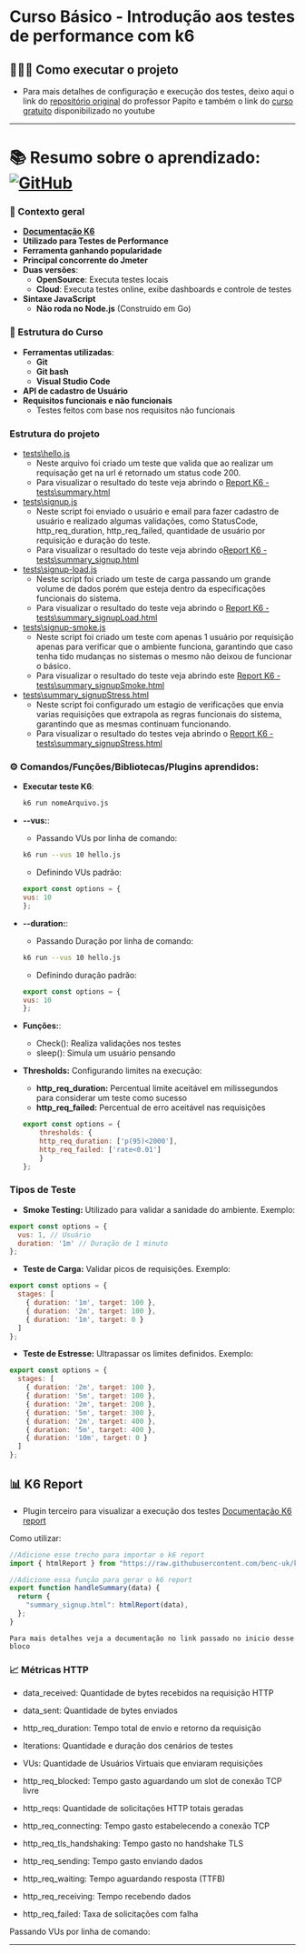 # Curso Básico - Introdução aos testes de performance com k6

## 👨🏻‍💻 Como executar o projeto

- Para mais detalhes de configuração e execução dos testes, deixo aqui o link do [repositório original](https://github.com/weareqacademy/curso-k6-basico) do professor Papito  e também o link do [curso gratuito](https://www.youtube.com/watch?v=6n69I_l3FEM&list=PLn2i8I7W73irNVpzHDU2oKWCKLa2VPWEx&pp=iAQB) disponibilizado no youtube
----

# 📚 Resumo sobre o aprendizado:  [![GitHub](https://img.shields.io/badge/GitHub-pedro--m--lima-blue?style=for-the-badge&logo=github)](https://github.com/pedro-m-lima)

### 🌟 Contexto geral
- [**Documentação K6**](https://grafana.com/docs/k6/latest/)
- **Utilizado para Testes de Performance**
- **Ferramenta ganhando popularidade**
- **Principal concorrente do Jmeter**
- **Duas versões**:
  - **OpenSource**: Executa testes locais
  - **Cloud**: Executa testes online, exibe dashboards e controle de testes
- **Sintaxe JavaScript**
  - **Não roda no Node.js** (Construído em Go)

### 📅 Estrutura do Curso
- **Ferramentas utilizadas**:
  - **Git**
  - **Git bash**
  - **Visual Studio Code**
- **API de cadastro de Usuário**
- **Requisitos funcionais e não funcionais**
  - Testes feitos com base nos requisitos não funcionais

### Estrutura do projeto
- [tests\hello.js](tests\hello.js)
    - Neste arquivo foi criado um teste que valida que ao realizar um requisação get na url é retornado um status code 200.
    - Para visualizar o resultado do teste veja abrindo o [Report K6 - tests\summary.html]()
- [tests\signup.js](tests\signup.js)
    - Neste script foi enviado o usuário e email para fazer cadastro de usuário e realizado algumas validações, como StatusCode, http_req_duration, http_req_failed, quantidade de usuário por requisição e duração do teste.
    - Para visualizar o resultado do teste veja abrindo o[Report K6 - tests\summary_signup.html]()
- [tests\signup-load.js](tests\signup-load.js)
    - Neste script foi criado um teste de carga passando um grande volume de dados porém que esteja dentro da especificações funcionais do sistema.
    - Para visualizar o resultado do teste veja abrindo o [Report K6 - tests\summary_signupLoad.html]()
- [tests\signup-smoke.js](tests/signup-smoke.js)
    - Neste script foi criado um teste com apenas 1 usuário por requisição apenas para verificar que o ambiente funciona, garantindo que caso tenha tido mudanças no sistemas o mesmo não deixou de funcionar o básico.
    - Para visualizar o resultado do teste veja abrindo este [Report K6 - tests\summary_signupSmoke.html]()
- [tests\summary_signupStress.html](tests\summary_signupStress.html)
    - Neste script foi configurado um estagio de verificações que envia varias requisições que extrapola as regras funcionais do sistema, garantindo que as mesmas continuam funcionando.
    - Para visualizar o resultado do testes veja abrindo o [Report K6 - tests\summary_signupStress.html]()


### ⚙️ Comandos/Funções/Bibliotecas/Plugins aprendidos:
- **Executar teste K6**:
  ```sh
  k6 run nomeArquivo.js
    ````
- **--vus:**:
    - Passando VUs por linha de comando:
    ````sh
    k6 run --vus 10 hello.js
    ````
    
    - Definindo VUs padrão:
    ````javascript
    export const options = {
    vus: 10
    };
    ````

- **--duration:**:
    - Passando Duração por linha de comando:
    ````sh
    k6 run --vus 10 hello.js
    ````
    
    - Definindo duração padrão:
     ````javascript
    export const options = {
    vus: 10
    };
    ````

- **Funções:**:
    - Check(): Realiza validações nos testes 
    - sleep(): Simula um usuário pensando

- **Thresholds:** Configurando limites na execução:
    - **http_req_duration:** Percentual limite aceitável em milissegundos para considerar um teste como sucesso
    - **http_req_failed:** Percentual de erro aceitável nas requisições
    ````javascript
    export const options = { 
        thresholds: {
        http_req_duration: ['p(95)<2000'],
        http_req_failed: ['rate<0.01']
        }
    };
    ````

### Tipos de Teste
- **Smoke Testing:** Utilizado para validar a sanidade do ambiente. Exemplo:
````javascript
export const options = { 
  vus: 1, // Usuário
  duration: '1m' // Duração de 1 minuto
};
````

- **Teste de Carga:** Validar picos de requisições. Exemplo:
````javascript
export const options = { 
  stages: [
    { duration: '1m', target: 100 },
    { duration: '2m', target: 100 },
    { duration: '1m', target: 0 }
  ]
};    
````

- **Teste de Estresse:** Ultrapassar os limites definidos. Exemplo:
````javascript
export const options = { 
  stages: [
    { duration: '2m', target: 100 },
    { duration: '5m', target: 100 },
    { duration: '2m', target: 200 },
    { duration: '5m', target: 300 },
    { duration: '2m', target: 400 },
    { duration: '5m', target: 400 },
    { duration: '10m', target: 0 }
  ]
};
````

## 📊 K6 Report
- Plugin terceiro para visualizar a execução dos testes [Documentação K6 report](https://github.com/benc-uk/k6-reporter)

Como utilizar:
````javascript
//Adicione esse trecho para importar o k6 report
import { htmlReport } from "https://raw.githubusercontent.com/benc-uk/k6-reporter/main/dist/bundle.js";

//Adicione essa função para gerar o k6 report
export function handleSummary(data) {
  return {
    "summary_signup.html": htmlReport(data),
  };
}
````
    Para mais detalhes veja a documentação no link passado no inicio desse bloco

### 📈 Métricas HTTP
- data_received: Quantidade de bytes recebidos na requisição HTTP

- data_sent: Quantidade de bytes enviados

- http_req_duration: Tempo total de envio e retorno da requisição

- Iterations: Quantidade e duração dos cenários de testes

- VUs: Quantidade de Usuários Virtuais que enviaram requisições

- http_req_blocked: Tempo gasto aguardando um slot de conexão TCP livre

- http_reqs: Quantidade de solicitações HTTP totais geradas

- http_req_connecting: Tempo gasto estabelecendo a conexão TCP

- http_req_tls_handshaking: Tempo gasto no handshake TLS

- http_req_sending: Tempo gasto enviando dados

- http_req_waiting: Tempo aguardando resposta (TTFB)

- http_req_receiving: Tempo recebendo dados

- http_req_failed: Taxa de solicitações com falha

Passando VUs por linha de comando:

---